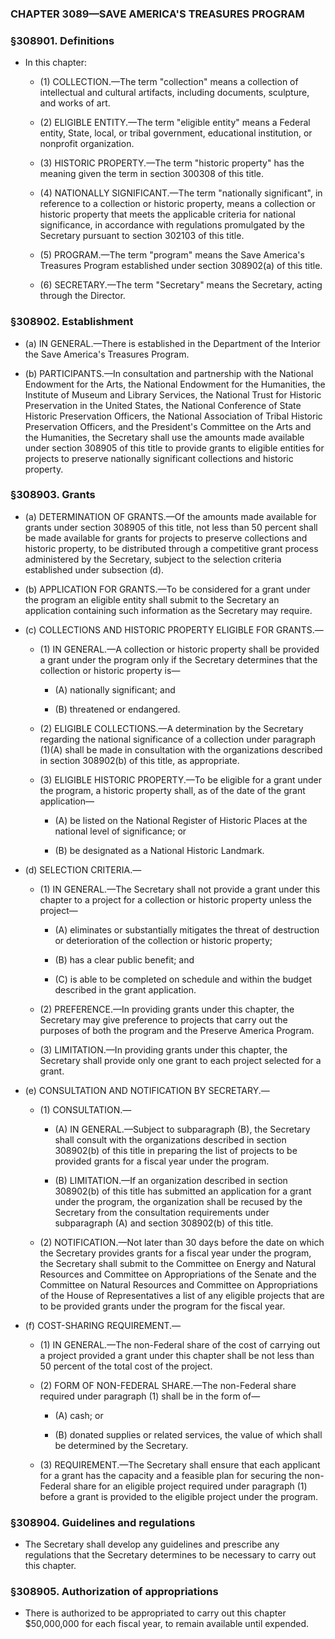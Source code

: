 ### **CHAPTER 3089—SAVE AMERICA'S TREASURES PROGRAM**

### §308901. Definitions
* In this chapter:

  * (1) COLLECTION.—The term "collection" means a collection of intellectual and cultural artifacts, including documents, sculpture, and works of art.

  * (2) ELIGIBLE ENTITY.—The term "eligible entity" means a Federal entity, State, local, or tribal government, educational institution, or nonprofit organization.

  * (3) HISTORIC PROPERTY.—The term "historic property" has the meaning given the term in section 300308 of this title.

  * (4) NATIONALLY SIGNIFICANT.—The term "nationally significant", in reference to a collection or historic property, means a collection or historic property that meets the applicable criteria for national significance, in accordance with regulations promulgated by the Secretary pursuant to section 302103 of this title.

  * (5) PROGRAM.—The term "program" means the Save America's Treasures Program established under section 308902(a) of this title.

  * (6) SECRETARY.—The term "Secretary" means the Secretary, acting through the Director.

### §308902. Establishment
* (a) IN GENERAL.—There is established in the Department of the Interior the Save America's Treasures Program.

* (b) PARTICIPANTS.—In consultation and partnership with the National Endowment for the Arts, the National Endowment for the Humanities, the Institute of Museum and Library Services, the National Trust for Historic Preservation in the United States, the National Conference of State Historic Preservation Officers, the National Association of Tribal Historic Preservation Officers, and the President's Committee on the Arts and the Humanities, the Secretary shall use the amounts made available under section 308905 of this title to provide grants to eligible entities for projects to preserve nationally significant collections and historic property.

### §308903. Grants
* (a) DETERMINATION OF GRANTS.—Of the amounts made available for grants under section 308905 of this title, not less than 50 percent shall be made available for grants for projects to preserve collections and historic property, to be distributed through a competitive grant process administered by the Secretary, subject to the selection criteria established under subsection (d).

* (b) APPLICATION FOR GRANTS.—To be considered for a grant under the program an eligible entity shall submit to the Secretary an application containing such information as the Secretary may require.

* (c) COLLECTIONS AND HISTORIC PROPERTY ELIGIBLE FOR GRANTS.—

  * (1) IN GENERAL.—A collection or historic property shall be provided a grant under the program only if the Secretary determines that the collection or historic property is—

    * (A) nationally significant; and

    * (B) threatened or endangered.


  * (2) ELIGIBLE COLLECTIONS.—A determination by the Secretary regarding the national significance of a collection under paragraph (1)(A) shall be made in consultation with the organizations described in section 308902(b) of this title, as appropriate.

  * (3) ELIGIBLE HISTORIC PROPERTY.—To be eligible for a grant under the program, a historic property shall, as of the date of the grant application—

    * (A) be listed on the National Register of Historic Places at the national level of significance; or

    * (B) be designated as a National Historic Landmark.


* (d) SELECTION CRITERIA.—

  * (1) IN GENERAL.—The Secretary shall not provide a grant under this chapter to a project for a collection or historic property unless the project—

    * (A) eliminates or substantially mitigates the threat of destruction or deterioration of the collection or historic property;

    * (B) has a clear public benefit; and

    * (C) is able to be completed on schedule and within the budget described in the grant application.


  * (2) PREFERENCE.—In providing grants under this chapter, the Secretary may give preference to projects that carry out the purposes of both the program and the Preserve America Program.

  * (3) LIMITATION.—In providing grants under this chapter, the Secretary shall provide only one grant to each project selected for a grant.


* (e) CONSULTATION AND NOTIFICATION BY SECRETARY.—

  * (1) CONSULTATION.—

    * (A) IN GENERAL.—Subject to subparagraph (B), the Secretary shall consult with the organizations described in section 308902(b) of this title in preparing the list of projects to be provided grants for a fiscal year under the program.

    * (B) LIMITATION.—If an organization described in section 308902(b) of this title has submitted an application for a grant under the program, the organization shall be recused by the Secretary from the consultation requirements under subparagraph (A) and section 308902(b) of this title.


  * (2) NOTIFICATION.—Not later than 30 days before the date on which the Secretary provides grants for a fiscal year under the program, the Secretary shall submit to the Committee on Energy and Natural Resources and Committee on Appropriations of the Senate and the Committee on Natural Resources and Committee on Appropriations of the House of Representatives a list of any eligible projects that are to be provided grants under the program for the fiscal year.


* (f) COST-SHARING REQUIREMENT.—

  * (1) IN GENERAL.—The non-Federal share of the cost of carrying out a project provided a grant under this chapter shall be not less than 50 percent of the total cost of the project.

  * (2) FORM OF NON-FEDERAL SHARE.—The non-Federal share required under paragraph (1) shall be in the form of—

    * (A) cash; or

    * (B) donated supplies or related services, the value of which shall be determined by the Secretary.


  * (3) REQUIREMENT.—The Secretary shall ensure that each applicant for a grant has the capacity and a feasible plan for securing the non-Federal share for an eligible project required under paragraph (1) before a grant is provided to the eligible project under the program.

### §308904. Guidelines and regulations
* The Secretary shall develop any guidelines and prescribe any regulations that the Secretary determines to be necessary to carry out this chapter.

### §308905. Authorization of appropriations
* There is authorized to be appropriated to carry out this chapter $50,000,000 for each fiscal year, to remain available until expended.